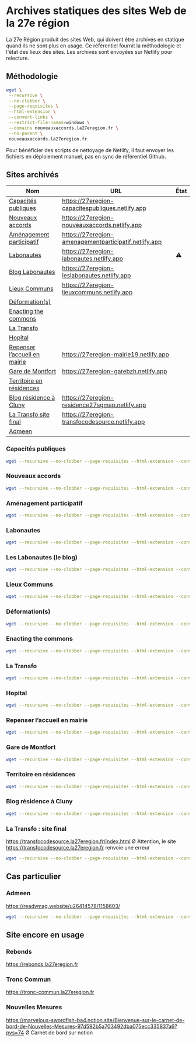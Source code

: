 # Archives statiques des sites Web de la 27e région

La 27e Région produit des sites Web, qui doivent être archivés en statique quand ils ne sont plus en usage. Ce référentiel fournit la méthodologie et l'état des lieux des sites.
Les archives sont envoyées sur Netlify pour relecture.

## Méthodologie

```bash
wget \
 --recursive \
 --no-clobber \
 --page-requisites \
 --html-extension \
 --convert-links \
 --restrict-file-names=windows \
 --domains nouveauxaccords.la27eregion.fr \
 --no-parent \
 nouveauxaccords.la27eregion.fr
```

Pour bénéficier des scripts de nettoyage de Netlify, il faut envoyer les fichiers en déploiement manuel, pas en sync de référentiel Github.

## Sites archivés

| Nom | URL | État |
|-|-|-|
| [Capacités publiques](https://capacitespubliques.la27eregion.fr) | https://27eregion-capacitespubliques.netlify.app | 
| [Nouveaux accords](https://nouveauxaccords.la27eregion.fr) | https://27eregion-nouveauxaccords.netlify.app | 
| [Aménagement participatif](https://amenagementparticipatif.fr) | https://27eregion-amenagementparticipatif.netlify.app | 
| [Labonautes](https://labonautes.fr) | https://27eregion-labonautes.netlify.app | ⚠️ |
| [Blog Labonautes](https://leslabonautes.la27eregion.fr) | https://27eregion-leslabonautes.netlify.app | 
| [Lieux Communs](https://lieuxcommuns.la27eregion.fr) | https://27eregion-lieuxcommuns.netlify.app | 
| [Déformation(s)](https://deformations.la27eregion.fr) |  | 
| [Enacting the commons](https://enactingthecommons.la27eregion.fr) |  | 
| [La Transfo](https://latransfo.la27eregion.fr) |  | 
| [Hopital](https://hopitalmetropole.la27eregion.fr) |  | 
| [Repenser l’accueil en mairie](https://mairie19.la27eregion.fr) | https://27eregion-mairie19.netlify.app | 
| [Gare de Montfort](https://garebzh.la27eregion.fr) | https://27eregion-garebzh.netlify.app | 
| [Territoire en résidences](https://territoiresenresidences.wordpress.com) |  | 
| [Blog résidence à Cluny](https://residence27sgmap.wordpress.com) | https://27eregion-residence27sgmap.netlify.app | 
| [La Transfo site final](https://transfocodesource.la27eregion.fr/index.html) | https://27eregion-transfocodesource.netlify.app | 
| [Admeen](https://readymag.website/u26414578/1158603/) |  | 

### Capacités publiques

```bash
wget --recursive --no-clobber --page-requisites --html-extension --convert-links --restrict-file-names=windows --domains capacitespubliques.la27eregion.fr --no-parent capacitespubliques.la27eregion.fr
```

### Nouveaux accords

```bash
wget --recursive --no-clobber --page-requisites --html-extension --convert-links --restrict-file-names=windows --domains nouveauxaccords.la27eregion.fr --no-parent nouveauxaccords.la27eregion.fr
```

### Aménagement participatif

```bash
wget --recursive --no-clobber --page-requisites --html-extension --convert-links --restrict-file-names=windows --domains amenagementparticipatif.fr --no-parent amenagementparticipatif.fr
```

### Labonautes 

```bash
wget --recursive --no-clobber --page-requisites --html-extension --convert-links --restrict-file-names=windows --domains labonautes.fr --no-parent labonautes.fr
```

### Les Labonautes (le blog) 

```bash
wget --recursive --no-clobber --page-requisites --html-extension --convert-links --restrict-file-names=windows --domains leslabonautes.la27eregion.fr --no-parent leslabonautes.la27eregion.fr
```

### Lieux Communs

```bash
wget --recursive --no-clobber --page-requisites --html-extension --convert-links --restrict-file-names=windows --domains lieuxcommuns.la27eregion.fr --no-parent lieuxcommuns.la27eregion.fr
```

### Déformation(s)

```bash
wget --recursive --no-clobber --page-requisites --html-extension --convert-links --restrict-file-names=windows --domains deformations.la27eregion.fr --no-parent deformations.la27eregion.fr
```

### Enacting the commons

```bash
wget --recursive --no-clobber --page-requisites --html-extension --convert-links --restrict-file-names=windows --domains enactingthecommons.la27eregion.fr --no-parent enactingthecommons.la27eregion.fr
```

### La Transfo

```bash
wget --recursive --no-clobber --page-requisites --html-extension --convert-links --restrict-file-names=windows --domains latransfo.la27eregion.fr --no-parent latransfo.la27eregion.fr
```

### Hopital

```bash
wget --recursive --no-clobber --page-requisites --html-extension --convert-links --restrict-file-names=windows --domains hopitalmetropole.la27eregion.fr --no-parent hopitalmetropole.la27eregion.fr
```

### Repenser l’accueil en mairie

```bash
wget --recursive --no-clobber --page-requisites --html-extension --convert-links --restrict-file-names=windows --domains mairie19.la27eregion.fr --no-parent mairie19.la27eregion.fr
```

### Gare de Montfort

```bash
wget --recursive --no-clobber --page-requisites --html-extension --convert-links --restrict-file-names=windows --domains garebzh.la27eregion.fr --no-parent garebzh.la27eregion.fr
```

### Territoire en résidences 

```bash
wget --recursive --no-clobber --page-requisites --html-extension --convert-links --restrict-file-names=windows --domains territoiresenresidences.wordpress.com --no-parent territoiresenresidences.wordpress.com
```

### Blog résidence à Cluny

```bash
wget --recursive --no-clobber --page-requisites --html-extension --convert-links --restrict-file-names=windows --domains residence27sgmap.wordpress.com --no-parent residence27sgmap.wordpress.com
```

### La Transfo : site final
https://transfocodesource.la27eregion.fr/index.html 
Ø	Attention, le site https://transfocodesource.la27eregion.fr renvoie une erreur 

```bash
wget --recursive --no-clobber --page-requisites --html-extension --convert-links --restrict-file-names=windows --domains transfocodesource.la27eregion.fr --no-parent transfocodesource.la27eregion.fr/index.html
```

## Cas particulier

### Admeen
https://readymag.website/u26414578/1158603/ 

```bash
wget --recursive --no-clobber --page-requisites --html-extension --convert-links --restrict-file-names=windows --domains readymag.website/u26414578/1158603/ readymag.website/u26414578/1158603/
```

## Site encore en usage

### Rebonds

https://rebonds.la27eregion.fr

### Tronc Commun

https://tronc-commun.la27eregion.fr

### Nouvelles Mesures 
https://marvelous-swordfish-ba4.notion.site/Bienvenue-sur-le-carnet-de-bord-de-Nouvelles-Mesures-97d592b5a703492dba075ecc335837a6?pvs=74 
Ø	Carnet de bord sur notion 
